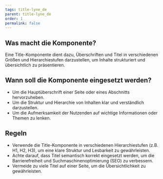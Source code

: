 ```yaml
---
tags: title-lyne_de
parent: title-lyne_de
order: 1
permalink: false
---
```


## Was macht die Komponente?
Eine Title-Komponente dient dazu, Überschriften und Titel in verschiedenen Größen und Hierarchiestufen darzustellen, um Inhalte strukturiert und übersichtlich zu präsentieren.

## Wann soll die Komponente eingesetzt werden?
* Um die Hauptüberschrift einer Seite oder eines Abschnitts hervorzuheben.
* Um die Struktur und Hierarchie von Inhalten klar und verständlich darzustellen.
* Um die Aufmerksamkeit der Nutzenden auf wichtige Informationen oder Themen zu lenken.

## Regeln
* Verwende die Title-Komponente in verschiedenen Hierarchiestufen (z.B. H1, H2, H3), um eine klare Struktur und Lesbarkeit zu gewährleisten.
* Achte darauf, dass Titel semantisch korrekt eingesetzt werden, um die Barrierefreiheit und Suchmaschinenoptimierung (SEO) zu verbessern.
* Vermeide zu viele Titel auf einer Seite, um die Übersichtlichkeit zu gewährleisten.
